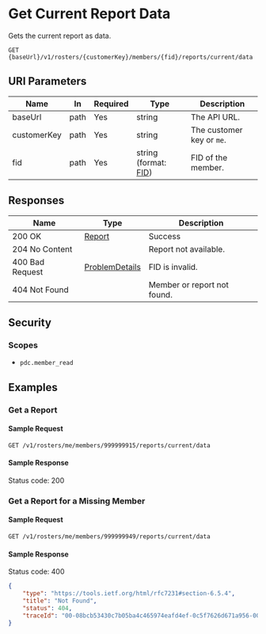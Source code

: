 # Get Current Report Data

Gets the current report as data.

```HTTP
GET {baseUrl}/v1/rosters/{customerKey}/members/{fid}/reports/current/data
```

## URI Parameters

| Name | In | Required | Type | Description |
| - | - | - | - | - |
| baseUrl | path | Yes | string | The API URL. |
| customerKey | path | Yes | string | The customer key or `me`. |
| fid | path | Yes | string (format: [FID](../definitions/fid.md)) | FID of the member. |

## Responses

| Name | Type | Description |
| - | - | - |
| 200 OK | [Report](../definitions/report.md) | Success |
| 204 No Content | | Report not available. |
| 400 Bad Request | [ProblemDetails](../definitions/problem-details.md) | FID is invalid. |
| 404 Not Found | | Member or report not found. |

## Security

### Scopes

- `pdc.member_read`

## Examples

### Get a Report

#### Sample Request

```HTTP
GET /v1/rosters/me/members/999999915/reports/current/data
```

#### Sample Response

Status code: 200

### Get a Report for a Missing Member

#### Sample Request

```HTTP
GET /v1/rosters/me/members/999999949/reports/current/data
```

#### Sample Response

Status code: 400

```json
{
    "type": "https://tools.ietf.org/html/rfc7231#section-6.5.4",
    "title": "Not Found",
    "status": 404,
    "traceId": "00-08bcb53430c7b05ba4c465974eafd4ef-0c5f7626d671a956-00"
}
```
